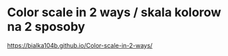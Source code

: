 # Color scale in 2 ways / skala kolorow na 2 sposoby

https://bialka104b.github.io/Color-scale-in-2-ways/
